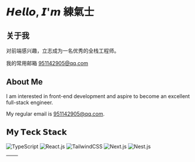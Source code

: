 # 𝙃𝙚𝙡𝙡𝙤, 𝙄'𝙢 練氣士

## 关于我

对前端感兴趣，立志成为一名优秀的全栈工程师。

我的常用邮箱 <951142905@qq.com>

## About Me

I am interested in front-end development and aspire to become an excellent full-stack engineer.

My regular email is <951142905@qq.com>.

## 𝗠𝘆 𝗧𝗲𝗰𝗸 𝗦𝘁𝗮𝗰𝗸

![TypeScript](https://img.shields.io/badge/-TypeScript-007ACC?style=flat-square&logo=typescript&logoColor=white)
![React.js](https://img.shields.io/badge/-React.js-%23282C34?style=flat-square&logo=react)
![TailwindCSS](https://img.shields.io/badge/-TailwindCSS-%231a202c?style=flat-square&logo=tailwind-css)
![Next.js](https://img.shields.io/badge/-Next.js-%23000000?style=flat-square&logo=nextdotjs)
![Nest.js](https://img.shields.io/badge/-Nest.js-%23000000?style=flat-square&logo=nestjs&logoColor=E0234E)


|<img align="center" src="https://github-readme-stats.vercel.app/api?username=hongfaqiu&show_icons=true&theme=buefy&hide_border=true" alt="" />|<img align="center" src="https://github-readme-stats.vercel.app/api/top-langs/?username=hongfaqiu&layout=compact&theme=buefy&hide_border=true" alt="" />
| - | - |
